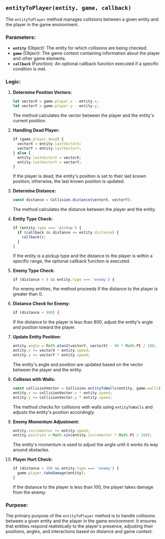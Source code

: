 ## `entityToPlayer(entity, game, callback)`

The `entityToPlayer` method manages collisions between a given entity and the player in the game environment.

### Parameters:

- **`entity`** (Object): The entity for which collisions are being checked.
- **`game`** (Object): The game context containing information about the player and other game elements.
- **`callback`** (Function): An optional callback function executed if a specific condition is met.

### Logic:

1. **Determine Position Vectors:**
   ```javascript
   let vectorX = game.player.x - entity.x;
   let vectorY = game.player.y - entity.y;
   ```
   The method calculates the vector between the player and the entity's current position.

2. **Handling Dead Player:**
   ```javascript
   if (game.player.dead) {
     vectorX = entity.lastVectorX;
     vectorY = entity.lastVectorY;
   } else {
     entity.lastVectorX = vectorX;
     entity.lastVectorY = vectorY;
   }
   ```
   If the player is dead, the entity's position is set to their last known position; otherwise, the last known position is updated.

3. **Determine Distance:**
   ```javascript
   const distance = Collision.distance(vectorX, vectorY);
   ```
   The method calculates the distance between the player and the entity.

4. **Entity Type Check:**
   ```javascript
   if (entity.type === 'pickup') {
     if (callback && distance <= entity.distance) {
       callback();
     }
   }
   ```
   If the entity is a pickup type and the distance to the player is within a specific range, the optional callback function is executed.

5. **Enemy Type Check:**
   ```javascript
   if (distance > 0 && entity.type === 'enemy') {
   ```
   For enemy entities, the method proceeds if the distance to the player is greater than 0.

6. **Distance Check for Enemy:**
   ```javascript
   if (distance < 800) {
   ```
   If the distance to the player is less than 800, adjust the entity's angle and position toward the player.

7. **Update Entity Position:**
   ```javascript
   entity.angle = Math.atan2(vectorY, vectorX) - 90 * Math.PI / 180;
   entity.x += vectorX * entity.speed;
   entity.y += vectorY * entity.speed;
   ```
   The entity's angle and position are updated based on the vector between the player and the entity.

8. **Collision with Walls:**
   ```javascript
   const collisionVector = Collision.entityToWalls(entity, game.walls);
   entity.x += collisionVector.x * entity.speed;
   entity.y += collisionVector.y * entity.speed;
   ```
   The method checks for collisions with walls using `entityToWalls` and adjusts the entity's position accordingly.

9. **Enemy Momentum Adjustment:**
   ```javascript
   entity.incrementer += entity.speed;
   entity.position = Math.sin(entity.incrementer * Math.PI / 180);
   ```
   The entity's momentum is used to adjust the angle until it works its way around obstacles.

10. **Player Hurt Check:**
    ```javascript
    if (distance < 100 && entity.type === 'enemy') {
      game.player.takeDamage(entity);
    }
    ```
    If the distance to the player is less than 100, the player takes damage from the enemy.

### Purpose:

The primary purpose of the `entityToPlayer` method is to handle collisions between a given entity and the player in the game environment. It ensures that entities respond realistically to the player's presence, adjusting their positions, angles, and interactions based on distance and game context.